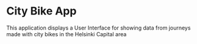 # City Bike App
This application displays a User Interface for showing data from journeys made with city bikes in the Helsinki Capital area
